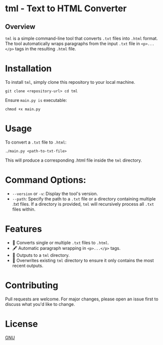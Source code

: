 # tml - Text to HTML Converter

## Overview

`tml` is a simple command-line tool that converts `.txt` files into `.html` format. The tool automatically wraps paragraphs from the input `.txt` file in `<p>...</p>` tags in the resulting `.html` file.

# Installation

To install `tml`, simply clone this repository to your local machine.

``
git clone <repository-url>
cd tml
``

Ensure `main.py is` executable:

``
chmod +x main.py
``
# Usage

To convert a `.txt` file to `.html`:

``
./main.py <path-to-txt-file>
``

This will produce a corresponding .html file inside the `tml` directory.

# Command Options:

* `--version` or `-v`: Display the tool's version.
* `--path`: Specify the path to a `.txt` file or a directory containing multiple .txt files. If a directory is provided, `tml` will recursively process all `.txt` files within.

# Features

* 📄 Converts single or multiple `.txt` files to `.html`.
* 🖋 Automatic paragraph wrapping in `<p>...</p>` tags.
* 📁 Outputs to a `tml` directory.
* 🔄 Overwrites existing `tml` directory to ensure it only contains the most recent outputs.


# Contributing

Pull requests are welcome. For major changes, please open an issue first to discuss what you'd like to change.

# License

[GNU](https://choosealicense.com/licenses/mit/)
